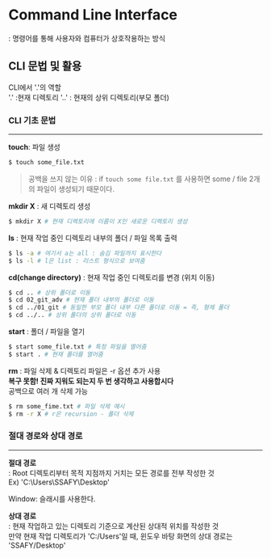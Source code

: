 # Command Line Interface
: 명령어를 통해 사용자와 컴퓨터가 상호작용하는 방식  

## CLI 문법 및 활용

CLI에서 '.'의 역할  
'.' :현재 디렉토리
'..' : 현재의 상위 디렉토리(부모 폴더)  

### CLI 기초 문법  
---

**touch**: 파일 생성
```bash
$ touch some_file.txt
```  
> 공백을 쓰지 않는 이유 : if `touch some file.txt` 를 사용하면 some / file 2개의 파일이 생성되기 때문이다.  

**mkdir X** : 새 디렉토리 생성 
```bash
$ mkdir X # 현재 디렉토리에 이름이 X인 새로운 디렉토리 생성
```

**ls** : 현재 작업 중인 디렉토리 내부의 폴더 / 파일 목록 출력  
```bash
$ ls -a # 여기서 a는 all : 숨김 파일까지 표시한다
$ ls -l # l은 list : 리스트 형식으로 보여줌
```  

**cd(change directory)** : 현재 작업 중인 디렉토리를 변경 (위치 이동)
```bash
$ cd .. # 상위 폴더로 이동
$ cd 02_git_adv # 현재 폴더 내부의 폴더로 이동
$ cd ../01_git # 동일한 부모 폴더 내부 다른 폴더로 이동 = 즉, 형제 폴더
$ cd ../.. # 상위 폴더의 상위 폴더로 이동
```  

**start** : 폴더 / 파일을 열기  
```bash
$ start some_file.txt # 특정 파일을 열어줌 
$ start . # 현재 폴더를 열어줌
```

**rm** : 파일 삭제 & 디렉토리 파일은 -r 옵션 추가 사용  
**복구 못함! 진짜 지워도 되는지 두 번 생각하고 사용합시다**  
  공백으로 여러 개 삭제 가능
```bash
$ rm some_fime.txt # 파일 삭제 예시
$ rm -r X # r은 recursion - 폴더 삭제
```  

### 절대 경로와 상대 경로
---
**절대 경로**   
: Root 디렉토리부터 목적 지점까지 거치는 모든 경로를 전부 작성한 것  
Ex) 'C:\Users\SSAFY\Desktop'  

Window: 슬래시를 사용한다.

**상대 경로**  
: 현재 작업하고 있는 디렉토리 기준으로 계산된 상대적 위치를 작성한 것  
만약 현재 작업 디렉토리가 'C:/Users'일 때,
윈도우 바탕 화면의 상대 경로는 'SSAFY/Desktop'  

